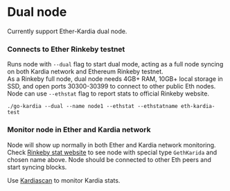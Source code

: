 # Dual node
Currently support Ether-Kardia dual node.  

### Connects to Ether Rinkeby testnet
Runs node with `--dual` flag to start dual mode, acting as a full node syncing on both Kardia network and Ethereum Rinkeby testnet.  
As a Rinkeby full node, dual node needs 4GB+ RAM, 10GB+ local storage in SSD, and open ports 30300-30399 to connect to other public Eth nodes. 
Node can use `--ethstat` flag to report stats to official Rinkeby website.
```
./go-kardia --dual --name node1 --ethstat --ethstatname eth-kardia-test
```

### Monitor node in Ether and Kardia network
Node will show up normally in both Ether and Kardia network monitoring.  
Check [Rinkeby stat website](https://www.rinkeby.io/#stats) to see node with special type `GethKarida` and chosen name above.
Node should be connected to other Eth peers and start syncing blocks.

Use [Kardiascan](https://github.com/kardiachain/KardiaScan#run-development-mode) to monitor Kardia stats. 
